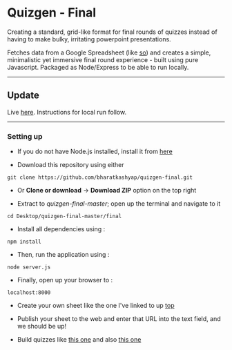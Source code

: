 Quizgen - Final
======

Creating a standard, grid-like format for final rounds of quizzes instead of having to make bulky, irritating powerpoint presentations.

Fetches data from a Google Spreadsheet (like [so](https://docs.google.com/spreadsheets/d/1oI83izpSqQIJP8_A65smGIuSr1AT66v8F-vFkvR5O2k/edit#gid=0)) and creates a simple, minimalistic yet immersive final round experience - built using pure Javascript. Packaged as Node/Express to be able to run locally.

***
## Update
Live [here](https://quizgen-final.firebaseapp.com/). Instructions for local run follow.

***
### Setting up

* If you do not have Node.js installed, install it from [here](https://www.nodejs.org)

* Download this repository using either

````
git clone https://github.com/bharatkashyap/quizgen-final.git
````

* Or **Clone or download** -> **Download ZIP** option on the top right

* Extract to *quizgen-final-master*; open up the terminal and navigate to it

````
cd Desktop/quizgen-final-master/final
````

* Install all dependencies using :

```
npm install
```

* Then, run the application using :

```
node server.js
```

* Finally, open up your browser to :

```
localhost:8000
```

* Create your own sheet like the one I've linked to up [top](https://docs.google.com/spreadsheets/d/1oI83izpSqQIJP8_A65smGIuSr1AT66v8F-vFkvR5O2k/edit#gid=0)

* Publish your sheet to the web and enter that URL into the text field, and we should be up!

* Build quizzes like [this one](https://bharatkashyap.github.io/quizzes/17nov16/View) and also [this one](https://quizgen-final.firebaseapp.com/?sheet=https://docs.google.com/spreadsheets/d/1W4A4rrA812qtynqrU3Y4iYQrFrizoAe8WezAw0wviEg/edit#gid=0)
